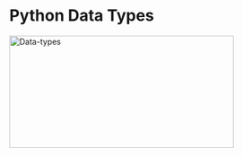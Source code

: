 # Python Data Types
<img src="https://media.geeksforgeeks.org/wp-content/uploads/20191023173512/Python-data-structure.jpg" height="200" width="400" alt="Data-types"></img>
